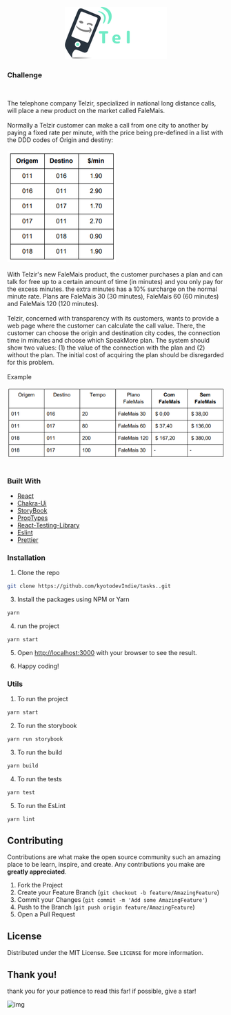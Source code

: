 <!-- Logo Section -->
<p align="center">
   <a href="https://github.com/kyotodevindie">
      <img src="/src/Assets/Images/logo.svg" alt="Logo" >
   </a>
</p>


<!-- Challenge Section -->
### Challenge
<br>
  <p>
    The telephone company Telzir, specialized in national long distance calls, will place
a new product on the market called FaleMais. 
  <br><br>
    Normally a Telzir customer can make a call from one city to another by paying a
fixed rate per minute, with the price being pre-defined in a list with the DDD codes of
Origin and destiny:
  <br><br>  
  <img src="public/Assets/Repo/challenge.png" alt="img">
  <br><br>
 With Telzir's new FaleMais product, the customer purchases a plan and can talk for free up to
a certain amount of time (in minutes) and you only pay for the excess minutes. the extra minutes
has a 10% surcharge on the normal minute rate. Plans are FaleMais 30 (30
minutes), FaleMais 60 (60 minutes) and FaleMais 120 (120 minutes).
  <br><br>
Telzir, concerned with transparency with its customers, wants to provide a
web page where the customer can calculate the call value. There, the customer can choose the
origin and destination city codes, the connection time in minutes and choose which
SpeakMore plan. The system should show two values: (1) the value of the connection with the plan and (2)
without the plan. The initial cost of acquiring the plan should be disregarded for this problem.
  <br><br>
  Example
    <br><br>  
  <img src="public/Assets/Repo/example.png" alt="img">
  <br><br>
  
  <!-- Demo Section -->

<!-- Build With Section -->
### Built With

- [React](https://pt-br.reactjs.org/)
- [Chakra-Ui](https://chakra-ui.com/)
- [StoryBook](https://storybook.js.org/)
- [PropTypes](https://www.npmjs.com/package/prop-types)
- [React-Testing-Library](https://testing-library.com/docs/react-testing-library/intro/)
- [Eslint](https://eslint.org/)
- [Prettier](https://prettier.io/)


<!-- Installation Section -->
### Installation

1. Clone the repo

```sh
git clone https://github.com/kyotodevIndie/tasks..git
```

3. Install the packages using NPM or Yarn

```sh
yarn
```
4. run the project

```sh
yarn start
```

5. Open [http://localhost:3000](http://localhost:3000) with your browser to see the result.

6. Happy coding!


<!-- Utils Section -->
### Utils

1. To run the project
```sh
yarn start
```
2. To run the storybook
```sh
yarn run storybook
```
3. To run the build
```sh
yarn build
```
4. To run the tests
```sh
yarn test
```
5. To run the EsLint 
```sh
yarn lint
```


<!-- Contributing Section -->
## Contributing

Contributions are what make the open source community such an amazing place to be learn, inspire, and create. Any contributions you make are **greatly appreciated**.

1. Fork the Project
2. Create your Feature Branch (`git checkout -b feature/AmazingFeature`)
3. Commit your Changes (`git commit -m 'Add some AmazingFeature'`)
4. Push to the Branch (`git push origin feature/AmazingFeature`)
5. Open a Pull Request


<!-- License Section -->
## License

Distributed under the MIT License. See `LICENSE` for more information.


<!-- Thank you Section -->
## Thank you!

   <p> 
    thank you for your patience to read this far! if possible, give a star!
   </p> 
   <img src="https://lh3.googleusercontent.com/pw/ACtC-3f0oIHIN5_S0Z72L0b3XQSkL9or6r0pgoyhyugqOA02f8lv1MaYY4aucAd1jTGbWl8-4mPviLlDiIN7frgGYWldM3x45yfi7BxCkfMFUm7NnClHQRIRw5QLFco123lsR0Kyp-uFuDdD9ZBVnqwxTywp=s512-no?authuser=0" alt="img" width="150" height="150">
